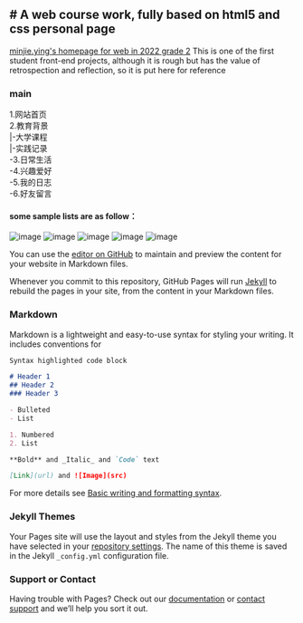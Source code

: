 ## # A web course work, fully based on <a>html5<a> and<a> css<a> personal page
<a href="https://minjiey.github.io/webfinal_exam/html/main.html" target="_blank">minjie.ying's homepage for web in 2022 grade 2</a>
This is one of the first student front-end projects, although it is rough but has the value of retrospection and reflection, so it is put here for reference
### main
 1.网站首页<br>
 2.教育背景<br>
 |-大学课程<br>
 |-实践记录<br>
-3.日常生活<br>
 -4.兴趣爱好<br>
-5.我的日志<br>
-6.好友留言<br>
#### some sample lists are as follow：
![image](https://github.com/MinjieY/webfinal_exam/assets/96962656/2ab4a1cb-8331-465b-9804-6d0036d5e04d)
![image](https://github.com/MinjieY/webfinal_exam/assets/96962656/beb86b52-0ec9-4eca-902c-2575da3d93af)
![image](https://github.com/MinjieY/webfinal_exam/assets/96962656/19fd570c-b515-423f-b11c-84d451246cbd)
![image](https://github.com/MinjieY/webfinal_exam/assets/96962656/132b27be-3b52-41ad-927c-6360ee8e9e13)
![image](https://github.com/MinjieY/webfinal_exam/assets/96962656/5250c822-79d0-4372-822d-095a3c5ada7f)

You can use the [editor on GitHub](https://github.com/kjdksk/webfinal_exam/edit/main/README.md) to maintain and preview the content for your website in Markdown files.

Whenever you commit to this repository, GitHub Pages will run [Jekyll](https://jekyllrb.com/) to rebuild the pages in your site, from the content in your Markdown files.

### Markdown

Markdown is a lightweight and easy-to-use syntax for styling your writing. It includes conventions for

```markdown
Syntax highlighted code block

# Header 1
## Header 2
### Header 3

- Bulleted
- List

1. Numbered
2. List

**Bold** and _Italic_ and `Code` text

[Link](url) and ![Image](src)
```

For more details see [Basic writing and formatting syntax](https://docs.github.com/en/github/writing-on-github/getting-started-with-writing-and-formatting-on-github/basic-writing-and-formatting-syntax).

### Jekyll Themes

Your Pages site will use the layout and styles from the Jekyll theme you have selected in your [repository settings](https://github.com/kjdksk/webfinal_exam/settings/pages). The name of this theme is saved in the Jekyll `_config.yml` configuration file.

### Support or Contact

Having trouble with Pages? Check out our [documentation](https://docs.github.com/categories/github-pages-basics/) or [contact support](https://support.github.com/contact) and we’ll help you sort it out.
